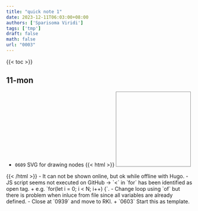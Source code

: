 ```yaml
---
title: "quick note 1"
date: 2023-12-11T06:03:00+08:00
authors: ['Sparisoma Viridi']
tags: ['tmp']
draft: false
math: false
url: "0003"
---
```

{{< toc >}}


## 11-mon
+ `0609` SVG for drawing nodes
{{< html >}}
<svg
  xmlns="http://www.w3.org/2000/svg"
  width="200" height="200"
  viewBox="0 0 200 200"
  style="background:none; border:1px solid #888;">
  <g fill="rgba(125, 200, 255, 0.5)" stroke="none" stroke-width="0.5">
    <circle id="c00" /> <circle id="c01" />
    <circle id="c02" /> <circle id="c03" />
    <circle id="c04" /> <circle id="c05" />
    <circle id="c06" /> <circle id="c07" />
    <circle id="c08" /> <circle id="c09" />
    <circle id="c10" /> <circle id="c11" />
    <circle id="c12" /> <circle id="c13" />
    <circle id="c14" /> <circle id="c15" />
  </g>
  
  <script>
    let c = document
      .getElementsByTagNameNS(
        'http://www.w3.org/2000/svg',
        'circle'
      );
    let ox = 100;
    let oy = 100;
    let R = 80;
    let j = 0;
    for(let i of c) {
      let cx = ox + R * Math.cos(j * Math.PI / 8);
      let cy = oy + R * Math.sin(j * Math.PI / 8);
      i.setAttribute('cx', cx);
      i.setAttribute('cy', cy);
      i.setAttribute('r', 10);
      let rr = j * 17;
      let bb = j * 17;
      let gg = j * 17;
      let color = 'rgb(' + rr + ',' + gg + ',' + bb + ')';
      i.setAttribute('fill', color);
      j++;
    }
  </script>
</svg>
{{< /html >}}
  - It can not be shown online, but ok while offline with Hugo.
  - JS script seems not executed on GitHub &rightarrow; `<` in `for` has been identified as open tag.
    + e.g. `for(let i = 0; i < N; i++) {`.
  - Change loop using `of` but there is problem when inluce from file since all variables are already defined.
  - Close at `0939` and move to RKI.
+ `0603` Start this as template.
